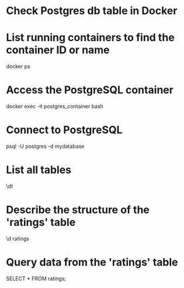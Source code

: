 # Check Postgres db table in Docker

# List running containers to find the container ID or name
docker ps

# Access the PostgreSQL container
docker exec -it postgres_container bash

# Connect to PostgreSQL
psql -U postgres -d mydatabase

# List all tables
\dt

# Describe the structure of the 'ratings' table
\d ratings

# Query data from the 'ratings' table
SELECT * FROM ratings;
